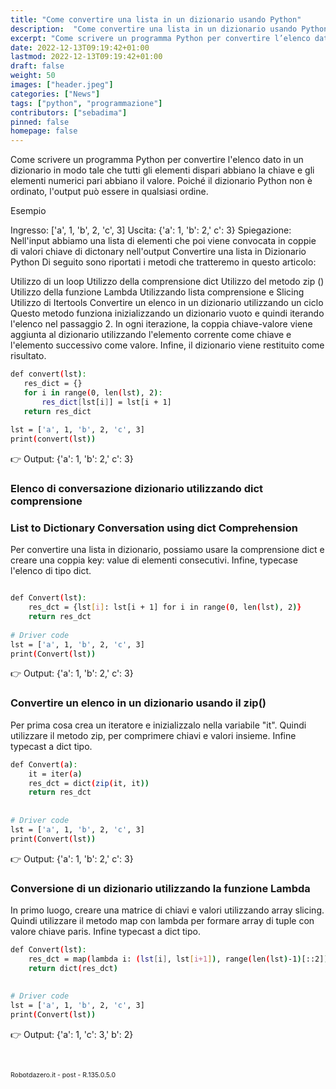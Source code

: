 ```yaml
---
title: "Come convertire una lista in un dizionario usando Python"
description:  "Come convertire una lista in un dizionario usando Python"
excerpt: "Come scrivere un programma Python per convertire l’elenco dato in un dizionario in modo tale che tutti gli elementi dispari abbiano la chiave e gli elementi numerici pari abbiano il valore..."
date: 2022-12-13T09:19:42+01:00
lastmod: 2022-12-13T09:19:42+01:00
draft: false
weight: 50
images: ["header.jpeg"]
categories: ["News"]
tags: ["python", "programmazione"]
contributors: ["sebadima"]
pinned: false
homepage: false
---
```




Come scrivere un programma Python per convertire l'elenco dato in un dizionario in modo tale che tutti gli elementi dispari abbiano la chiave e gli elementi numerici pari abbiano il valore. Poiché il dizionario Python non è ordinato, l'output può essere in qualsiasi ordine.

Esempio

Ingresso: ['a', 1, 'b', 2, 'c', 3]
Uscita: {'a': 1, 'b': 2,' c': 3}
Spiegazione: Nell'input abbiamo una lista di elementi che poi viene convocata in coppie di valori chiave di dictonary nell'output
Convertire una lista in Dizionario Python
Di seguito sono riportati i metodi che tratteremo in questo articolo:

Utilizzo di un loop
Utilizzo della comprensione dict
Utilizzo del metodo zip ()
Utilizzo della funzione Lambda
Utilizzando lista comprensione e Slicing
Utilizzo di Itertools
Convertire un elenco in un dizionario utilizzando un ciclo
Questo metodo funziona inizializzando un dizionario vuoto e quindi iterando l'elenco nel passaggio 2. In ogni iterazione, la coppia chiave-valore viene aggiunta al dizionario utilizzando l'elemento corrente come chiave e l'elemento successivo come valore. Infine, il dizionario viene restituito come risultato.


```bash
def convert(lst):
   res_dict = {}
   for i in range(0, len(lst), 2):
       res_dict[lst[i]] = lst[i + 1]
   return res_dict
 
lst = ['a', 1, 'b', 2, 'c', 3]
print(convert(lst))
```

<div class="alert alert-doks d-flexflex-shrink-1" role="alert">
👉 Output:
{'a': 1, 'b': 2,' c': 3}
</div>

### Elenco di conversazione dizionario utilizzando dict comprensione
### List to Dictionary Conversation using dict Comprehension

Per convertire una lista in dizionario, possiamo usare la comprensione dict e creare una coppia key: value di elementi consecutivi. Infine, typecase l'elenco di tipo dict. 


```bash

def Convert(lst):
    res_dct = {lst[i]: lst[i + 1] for i in range(0, len(lst), 2)}
    return res_dct
         
# Driver code
lst = ['a', 1, 'b', 2, 'c', 3]
print(Convert(lst))
```


<div class="alert alert-doks d-flexflex-shrink-1" role="alert">
👉 Output:
{'a': 1, 'b': 2,' c': 3}
</div>


### Convertire un elenco in un dizionario usando il zip()

Per prima cosa crea un iteratore e inizializzalo nella variabile "it". Quindi utilizzare il metodo zip, per comprimere chiavi e valori insieme. Infine typecast a dict tipo. 

```bash
def Convert(a):
    it = iter(a)
    res_dct = dict(zip(it, it))
    return res_dct
 
 
# Driver code
lst = ['a', 1, 'b', 2, 'c', 3]
print(Convert(lst))
```

<div class="alert alert-doks d-flexflex-shrink-1" role="alert">
👉 Output:
{'a': 1, 'b': 2,' c': 3}
</div>



### Conversione di un dizionario utilizzando la funzione Lambda

In primo luogo, creare una matrice di chiavi e valori utilizzando array slicing. Quindi utilizzare il metodo map con lambda per formare array di tuple con valore chiave paris. Infine typecast a dict tipo. 


```bash
def Convert(lst):
    res_dct = map(lambda i: (lst[i], lst[i+1]), range(len(lst)-1)[::2])
    return dict(res_dct)
 
 
# Driver code
lst = ['a', 1, 'b', 2, 'c', 3]
print(Convert(lst))
```
<div class="alert alert-doks d-flexflex-shrink-1" role="alert">
👉 Output:
{'a': 1, 'c': 3,' b': 2}
</div>


<br>
<br>
<p style="font-size: 0.75em;">Robotdazero.it -  post - R.135.0.5.0</p>  